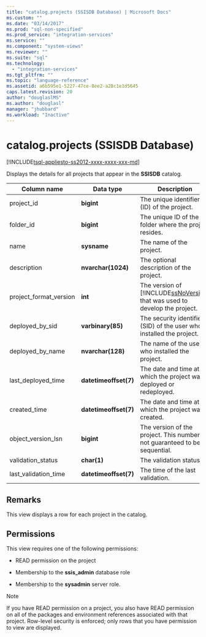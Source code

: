 ```yaml
---
title: "catalog.projects (SSISDB Database) | Microsoft Docs"
ms.custom: ""
ms.date: "03/14/2017"
ms.prod: "sql-non-specified"
ms.prod_service: "integration-services"
ms.service: ""
ms.component: "system-views"
ms.reviewer: ""
ms.suite: "sql"
ms.technology: 
  - "integration-services"
ms.tgt_pltfrm: ""
ms.topic: "language-reference"
ms.assetid: a6b595e1-5227-47ce-8ee2-a28c1e1d5645
caps.latest.revision: 20
author: "douglaslMS"
ms.author: "douglasl"
manager: "jhubbard"
ms.workload: "Inactive"
---
```

# catalog.projects (SSISDB Database)
[!INCLUDE[tsql-appliesto-ss2012-xxxx-xxxx-xxx-md](../../includes/tsql-appliesto-ss2012-xxxx-xxxx-xxx-md.md)]

  Displays the details for all projects that appear in the **SSISDB** catalog.  
  
|Column name|Data type|Description|  
|-----------------|---------------|-----------------|  
|project_id|**bigint**|The unique identifier (ID) of the project.|  
|folder_id|**bigint**|The unique ID of the folder where the project resides.|  
|name|**sysname**|The name of the project.|  
|description|**nvarchar(1024)**|The optional description of the project.|  
|project_format_version|**int**|The version of [!INCLUDE[ssNoVersion](../../includes/ssnoversion-md.md)] that was used to develop the project.|  
|deployed_by_sid|**varbinary(85)**|The security identifier (SID) of the user who installed the project.|  
|deployed_by_name|**nvarchar(128)**|The name of the user who installed the project.|  
|last_deployed_time|**datetimeoffset(7)**|The date and time at which the project was deployed or redeployed.|  
|created_time|**datetimeoffset(7)**|The date and time at which the project was created.|  
|object_version_lsn|**bigint**|The version of the project. This number is not guaranteed to be sequential.|  
|validation_status|**char(1)**|The validation status.|  
|last_validation_time|**datetimeoffset(7)**|The time of the last validation.|  
  
## Remarks  
 This view displays a row for each project in the catalog.  
  
## Permissions  
 This view requires one of the following permissions:  
  
-   READ permission on the project  
  
-   Membership to the **ssis_admin** database role  
  
-   Membership to the **sysadmin** server role.  
  
> [!NOTE]  
>  If you have READ permission on a project, you also have READ permission on all of the packages and environment references associated with that project. Row-level security is enforced; only rows that you have permission to view are displayed.  
  
  
